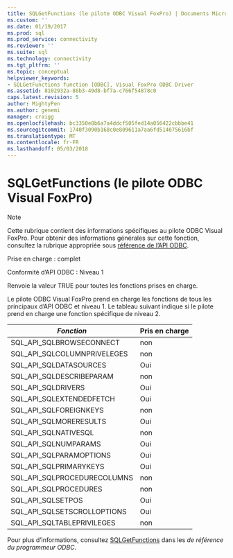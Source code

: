 ```yaml
---
title: SQLGetFunctions (le pilote ODBC Visual FoxPro) | Documents Microsoft
ms.custom: ''
ms.date: 01/19/2017
ms.prod: sql
ms.prod_service: connectivity
ms.reviewer: ''
ms.suite: sql
ms.technology: connectivity
ms.tgt_pltfrm: ''
ms.topic: conceptual
helpviewer_keywords:
- SQLGetFunctions function [ODBC], Visual FoxPro ODBC Driver
ms.assetid: 8102932a-88b3-49d8-bf7a-c766f54878c0
caps.latest.revision: 5
author: MightyPen
ms.author: genemi
manager: craigg
ms.openlocfilehash: bc3350e8b6a7a4ddcf505fed14a056422cbbbe41
ms.sourcegitcommit: 1740f3090b168c0e809611a7aa6fd514075616bf
ms.translationtype: MT
ms.contentlocale: fr-FR
ms.lasthandoff: 05/03/2018
---
```

# <a name="sqlgetfunctions-visual-foxpro-odbc-driver"></a>SQLGetFunctions (le pilote ODBC Visual FoxPro)
> [!NOTE]  
>  Cette rubrique contient des informations spécifiques au pilote ODBC Visual FoxPro. Pour obtenir des informations générales sur cette fonction, consultez la rubrique appropriée sous [référence de l’API ODBC](../../odbc/reference/syntax/odbc-api-reference.md).  
  
 Prise en charge : complet  
  
 Conformité d’API ODBC : Niveau 1  
  
 Renvoie la valeur TRUE pour toutes les fonctions prises en charge.  
  
 Le pilote ODBC Visual FoxPro prend en charge les fonctions de tous les principaux d’API ODBC et niveau 1. Le tableau suivant indique si le pilote prend en charge une fonction spécifique de niveau 2.  
  
|*Fonction*|Pris en charge|  
|----------------|---------------|  
|SQL_API_SQLBROWSECONNECT|non|  
|SQL_API_SQLCOLUMNPRIVELEGES|non|  
|SQL_API_SQLDATASOURCES|Oui|  
|SQL_API_SQLDESCRIBEPARAM|non|  
|SQL_API_SQLDRIVERS|Oui|  
|SQL_API_SQLEXTENDEDFETCH|Oui|  
|SQL_API_SQLFOREIGNKEYS|non|  
|SQL_API_SQLMORERESULTS|Oui|  
|SQL_API_SQLNATIVESQL|non|  
|SQL_API_SQLNUMPARAMS|Oui|  
|SQL_API_SQLPARAMOPTIONS|Oui|  
|SQL_API_SQLPRIMARYKEYS|Oui|  
|SQL_API_SQLPROCEDURECOLUMNS|non|  
|SQL_API_SQLPROCEDURES|non|  
|SQL_API_SQLSETPOS|Oui|  
|SQL_API_SQLSETSCROLLOPTIONS|Oui|  
|SQL_API_SQLTABLEPRIVILEGES|non|  
  
 Pour plus d’informations, consultez [SQLGetFunctions](../../odbc/reference/syntax/sqlgetfunctions-function.md) dans les *de référence du programmeur ODBC*.

